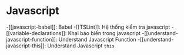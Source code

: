 # Javascript
-[[javascript-babel]]: Babel
-[[TSLint]]: Hệ thống kiểm tra javascript
-[[variable-declarations]]: Khai báo biến trong javascript
-[[understand-javascript-function]]: Understand Javascript Function
-[[understand-javascript-this]]: Understand Javascript `this`